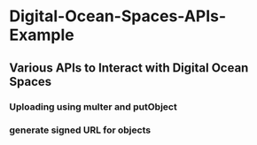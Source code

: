 # Digital-Ocean-Spaces-APIs-Example

## Various APIs to Interact with Digital Ocean Spaces
### Uploading using multer and putObject
### generate signed URL for objects
